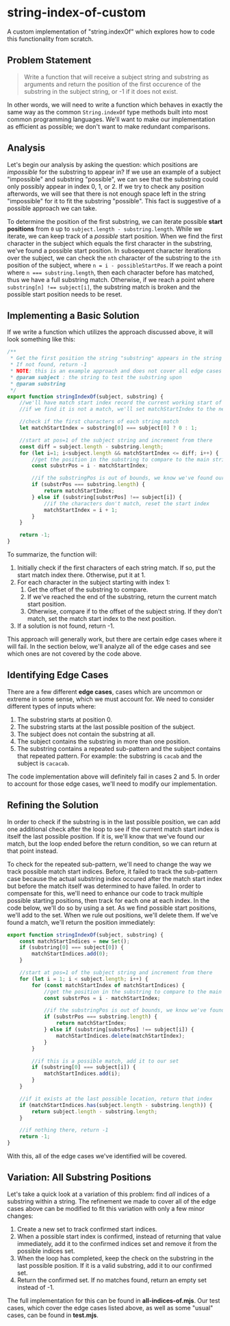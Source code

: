 # string-index-of-custom
A custom implementation of "string.indexOf" which explores how to code this functionality from scratch.

## Problem Statement
> Write a function that will receive a subject string and substring as arguments and return the position of the first occurence of the substring in the subject string, or -1 if it does not exist.

In other words, we will need to write a function which behaves in exactly the same way as the common ``String.indexOf`` type methods built into most common programming languages. We'll want to make our implementation as efficient as possible; we don't want to make redundant comparisons.

## Analysis
Let's begin our analysis by asking the question: which positions are *impossible* for the substring to appear in? If we use an example of a subject "impossible" and substring "possible", we can see that the substring could only possibly appear in index 0, 1, or 2. If we try to check any position afterwords, we will see that there is not enough space left in the string "impossible" for it to fit the substring "possible". This fact is suggestive of a possible approach we can take.

To determine the position of the first substring, we can iterate possible **start positions** from ``0`` up to ``subject.length - substring.length``. While we iterate, we can keep track of a *possible* start position. When we find the first character in the subject which equals the first character in the substring, we've found a possible start position. In subsequent character iterations over the subject, we can check the ``nth`` character of the substring to the ``ith`` position of the subject, where ``n = i - possibleStartPos``. If we reach a point where ``n === substring.length``, then each character before has matched, thus we have a full substring match. Otherwise, if we reach a point where ``substring[n] !== subject[i]``, the substring match is broken and the possible start position needs to be reset.

## Implementing a Basic Solution
If we write a function which utilizes the approach discussed above, it will look something like this:
```javascript
/**
 * Get the first position the string "substring" appears in the string "subject"
 * If not found, return -1
 * NOTE: this is an example approach and does not cover all edge cases (to be covered in sections below)
 * @param subject : the string to test the substring upon
 * @param substring 
 */
export function stringIndexOf(subject, substring) {
    //we'll have match start index record the current working start of the substring in string
    //if we find it is not a match, we'll set matchStartIndex to the next char index

    //check if the first characters of each string match
    let matchStartIndex = substring[0] === subject[0] ? 0 : 1;

    //start at pos=1 of the subject string and increment from there
    const diff = subject.length - substring.length;
    for (let i=1; i<subject.length && matchStartIndex <= diff; i++) {
        //get the position in the substring to compare to the main string at "i"
        const substrPos = i - matchStartIndex;

        //if the substringPos is out of bounds, we know we've found our match
        if (substrPos === substring.length) {
            return matchStartIndex;
        } else if (substring[substrPos] !== subject[i]) {
            //if the characters don't match, reset the start index
            matchStartIndex = i + 1;
        }
    }

    return -1;
}
```
To summarize, the function will:
1. Initially check if the first characters of each string match. If so, put the start match index there. Otherwise, put it at 1.
1. For each character in the subject starting with index 1:
    1. Get the offset of the substring to compare.
    1. If we've reached the end of the substring, return the current match start position.
    1. Otherwise, compare if to the offset of the subject string. If they don't match, set the match start index to the next position.
1. If a solution is not found, return -1.

This approach will generally work, but there are certain edge cases where it will fail. In the section below, we'll analyze all of the edge cases and see which ones are not covered by the code above.

## Identifying Edge Cases
There are a few different **edge cases**, cases which are uncommon or extreme in some sense, which we must account for. We need to consider different types of inputs where:
1. The substring starts at position 0.
2. The substring starts at the last possible position of the subject.
3. The subject does not contain the substring at all.
4. The subject contains the substring in more than one position.
5. The substring contains a repeated sub-pattern and the subject contains that repeated pattern. For example: the substring is ``cacab`` and the subject is ``cacacab``.

The code implementation above will definitely fail in cases 2 and 5. In order to account for those edge cases, we'll need to modify our implementation.

## Refining the Solution
In order to check if the substring is in the last possible position, we can add one additional check after the loop to see if the current match start index is itself the last possible position. If it is, we'll know that we've found our match, but the loop ended before the return condition, so we can return at that point instead.

To check for the repeated sub-pattern, we'll need to change the way we track possible match start indices. Before, it failed to track the sub-pattern case because the actual substring index occured after the match start index but before the match itself was determined to have failed. In order to compensate for this, we'll need to enhance our code to track multiple possible starting positions, then track for each one at each index. In the code below, we'll do so by using a set. As we find possible start positions, we'll add to the set. When we rule out positions, we'll delete them. If we've found a match, we'll return the position immediately:
```javascript
export function stringIndexOf(subject, substring) {
    const matchStartIndices = new Set();
    if (substring[0] === subject[0]) {
        matchStartIndices.add(0);
    }

    //start at pos=1 of the subject string and increment from there
    for (let i = 1; i < subject.length; i++) {
        for (const matchStartIndex of matchStartIndices) {
            //get the position in the substring to compare to the main string at "i"
            const substrPos = i - matchStartIndex;

            //if the substringPos is out of bounds, we know we've found our match
            if (substrPos === substring.length) {
                return matchStartIndex;
            } else if (substring[substrPos] !== subject[i]) {
                matchStartIndices.delete(matchStartIndex);
            }
        }

        //if this is a possible match, add it to our set
        if (substring[0] === subject[i]) {
            matchStartIndices.add(i);
        }
    }

    //if it exists at the last possible location, return that index
    if (matchStartIndices.has(subject.length - substring.length)) {
        return subject.length - substring.length;
    }

    //if nothing there, return -1
    return -1;
}
```
With this, all of the edge cases we've identified will be covered.

## Variation: All Substring Positions
Let's take a quick look at a variation of this problem: find *all* indices of a substring within a string. The refinement we made to cover all of the edge cases above can be modified to fit this variation with only a few minor changes:
1. Create a new set to track confirmed start indices.
1. When a possible start index is confirmed, instead of returning that value immediately, add it to the confirmed indices set and remove it from the possible indices set.
1. When the loop has completed, keep the check on the substring in the last possible position. If it is a valid substring, add it to our confirmed set.
1. Return the confirmed set. If no matches found, return an empty set instead of -1.

The full implementation for this can be found in **all-indices-of.mjs**. Our test cases, which cover the edge cases listed above, as well as some "usual" cases, can be found in **test.mjs**.